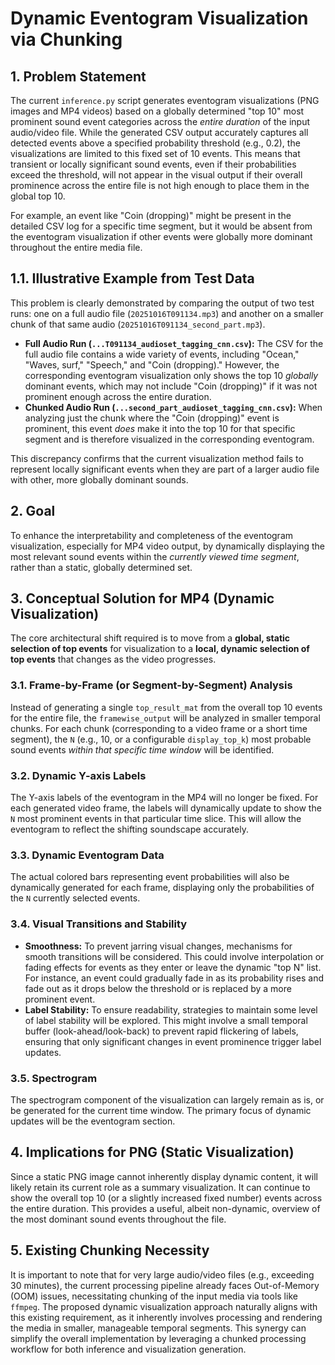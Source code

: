 # Dynamic Eventogram Visualization via Chunking

## 1. Problem Statement

The current `inference.py` script generates eventogram visualizations (PNG images and MP4 videos) based on a globally determined "top 10" most prominent sound event categories across the *entire duration* of the input audio/video file. While the generated CSV output accurately captures all detected events above a specified probability threshold (e.g., 0.2), the visualizations are limited to this fixed set of 10 events. This means that transient or locally significant sound events, even if their probabilities exceed the threshold, will not appear in the visual output if their overall prominence across the entire file is not high enough to place them in the global top 10.

For example, an event like "Coin (dropping)" might be present in the detailed CSV log for a specific time segment, but it would be absent from the eventogram visualization if other events were globally more dominant throughout the entire media file.

## 1.1. Illustrative Example from Test Data

This problem is clearly demonstrated by comparing the output of two test runs: one on a full audio file (`20251016T091134.mp3`) and another on a smaller chunk of that same audio (`20251016T091134_second_part.mp3`).

-   **Full Audio Run (`...T091134_audioset_tagging_cnn.csv`):** The CSV for the full audio file contains a wide variety of events, including "Ocean," "Waves, surf," "Speech," and "Coin (dropping)." However, the corresponding eventogram visualization only shows the top 10 *globally* dominant events, which may not include "Coin (dropping)" if it was not prominent enough across the entire duration.
-   **Chunked Audio Run (`...second_part_audioset_tagging_cnn.csv`):** When analyzing just the chunk where the "Coin (dropping)" event is prominent, this event *does* make it into the top 10 for that specific segment and is therefore visualized in the corresponding eventogram.

This discrepancy confirms that the current visualization method fails to represent locally significant events when they are part of a larger audio file with other, more globally dominant sounds.

## 2. Goal

To enhance the interpretability and completeness of the eventogram visualization, especially for MP4 video output, by dynamically displaying the most relevant sound events within the *currently viewed time segment*, rather than a static, globally determined set.

## 3. Conceptual Solution for MP4 (Dynamic Visualization)

The core architectural shift required is to move from a **global, static selection of top events** for visualization to a **local, dynamic selection of top events** that changes as the video progresses.

### 3.1. Frame-by-Frame (or Segment-by-Segment) Analysis

Instead of generating a single `top_result_mat` from the overall top 10 events for the entire file, the `framewise_output` will be analyzed in smaller temporal chunks. For each chunk (corresponding to a video frame or a short time segment), the `N` (e.g., 10, or a configurable `display_top_k`) most probable sound events *within that specific time window* will be identified.

### 3.2. Dynamic Y-axis Labels

The Y-axis labels of the eventogram in the MP4 will no longer be fixed. For each generated video frame, the labels will dynamically update to show the `N` most prominent events in that particular time slice. This will allow the eventogram to reflect the shifting soundscape accurately.

### 3.3. Dynamic Eventogram Data

The actual colored bars representing event probabilities will also be dynamically generated for each frame, displaying only the probabilities of the `N` currently selected events.

### 3.4. Visual Transitions and Stability

*   **Smoothness:** To prevent jarring visual changes, mechanisms for smooth transitions will be considered. This could involve interpolation or fading effects for events as they enter or leave the dynamic "top N" list. For instance, an event could gradually fade in as its probability rises and fade out as it drops below the threshold or is replaced by a more prominent event.
*   **Label Stability:** To ensure readability, strategies to maintain some level of label stability will be explored. This might involve a small temporal buffer (look-ahead/look-back) to prevent rapid flickering of labels, ensuring that only significant changes in event prominence trigger label updates.

### 3.5. Spectrogram

The spectrogram component of the visualization can largely remain as is, or be generated for the current time window. The primary focus of dynamic updates will be the eventogram section.

## 4. Implications for PNG (Static Visualization)

Since a static PNG image cannot inherently display dynamic content, it will likely retain its current role as a summary visualization. It can continue to show the overall top 10 (or a slightly increased fixed number) events across the entire duration. This provides a useful, albeit non-dynamic, overview of the most dominant sound events throughout the file.

## 5. Existing Chunking Necessity

It is important to note that for very large audio/video files (e.g., exceeding 30 minutes), the current processing pipeline already faces Out-of-Memory (OOM) issues, necessitating chunking of the input media via tools like `ffmpeg`. The proposed dynamic visualization approach naturally aligns with this existing requirement, as it inherently involves processing and rendering the media in smaller, manageable temporal segments. This synergy can simplify the overall implementation by leveraging a chunked processing workflow for both inference and visualization generation.
